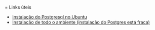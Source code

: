 = Links úteis
* [Instalação do Postgresql no Ubuntu](http://xtremekforever.blogspot.com/2011/05/setup-rails-project-with-postgresql-on.html)
* [Instalação de todo o ambiente (instalação do Postgres está fraca)](http://xtremekforever.blogspot.com/2011/05/setup-rails-project-with-postgresql-on.html)
